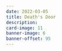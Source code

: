 ```yaml
---
date: 2022-03-05
title: Death's Door
description:
card-image: 11
banner-image: 6
banner-offset: 95
---
```

